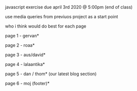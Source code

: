javascript exercise
due april 3rd 2020 @ 5:00pm (end of class)

use media queries from previuos project as a start point

who i think would do best for each page

page 1 - gervan*

page 2 - roaa*

page 3 - aus/david*

page 4 - lalaantika*

page 5 - dan / thom* (our latest blog section)

page 6 - moj (footer)*